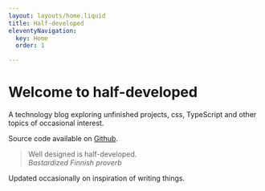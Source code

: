 ```yaml
---
layout: layouts/home.liquid
title: Half-developed
eleventyNavigation:
  key: Home
  order: 1

---
```


# Welcome to half-developed

A technology blog exploring unfinished projects, css, TypeScript and other topics of occasional interest.

Source code available on [Github](https://github.com/juliusrajala/half-developed).

> Well designed is half-developed. <br><em>Bastardized Finnish proverb</em>

Updated occasionally on inspiration of writing things.
